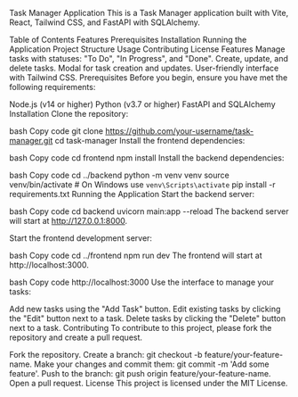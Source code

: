 Task Manager Application
This is a Task Manager application built with Vite, React, Tailwind CSS, and FastAPI with SQLAlchemy.

Table of Contents
Features
Prerequisites
Installation
Running the Application
Project Structure
Usage
Contributing
License
Features
Manage tasks with statuses: "To Do", "In Progress", and "Done".
Create, update, and delete tasks.
Modal for task creation and updates.
User-friendly interface with Tailwind CSS.
Prerequisites
Before you begin, ensure you have met the following requirements:

Node.js (v14 or higher)
Python (v3.7 or higher)
FastAPI and SQLAlchemy
Installation
Clone the repository:

bash
Copy code
git clone https://github.com/your-username/task-manager.git
cd task-manager
Install the frontend dependencies:

bash
Copy code
cd frontend
npm install
Install the backend dependencies:

bash
Copy code
cd ../backend
python -m venv venv
source venv/bin/activate # On Windows use `venv\Scripts\activate`
pip install -r requirements.txt
Running the Application
Start the backend server:

bash
Copy code
cd backend
uvicorn main:app --reload
The backend server will start at http://127.0.0.1:8000.

Start the frontend development server:

bash
Copy code
cd ../frontend
npm run dev
The frontend will start at http://localhost:3000.

bash
Copy code
http://localhost:3000
Use the interface to manage your tasks:

Add new tasks using the "Add Task" button.
Edit existing tasks by clicking the "Edit" button next to a task.
Delete tasks by clicking the "Delete" button next to a task.
Contributing
To contribute to this project, please fork the repository and create a pull request.

Fork the repository.
Create a branch: git checkout -b feature/your-feature-name.
Make your changes and commit them: git commit -m 'Add some feature'.
Push to the branch: git push origin feature/your-feature-name.
Open a pull request.
License
This project is licensed under the MIT License.
